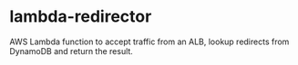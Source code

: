 # lambda-redirector
AWS Lambda function to accept traffic from an ALB, lookup redirects from DynamoDB and return the result.
